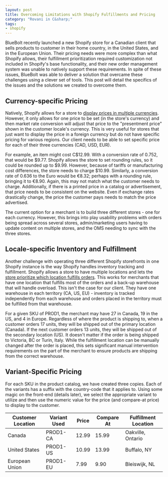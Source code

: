 ```yaml
---
layout: post
title: Overcoming Limitations with Shopify Fulfillments and Pricing
category: "Rovani in C&sharp;"
tags:
- shopify
---
```


BlueBolt recently launched a new Shopify store for a Canadian client that sells products to customer in their home country, in the United States, and in the European Union. Their pricing needs were more complex than what Shopify allows, their fulfillment prioritization required customization not included in Shopify's base functionality, and their new order management system was unable to natively support these requirements. In spite of these issues, BlueBolt was able to deliver a solution that overcame these challenges using a clever set of tools. This post will detail the specifics of the issues and the solutions we created to overcome them.

## Currency-specific Pricing

Natively, Shopify allows for a store to [display prices in multiple currencies](https://help.shopify.com/en/manual/payments/shopify-payments/multi-currency). However, it only allows for one price to be set (in the store's currency) and then market rate conversion will adjust that price to the "presentment price" shown in the customer locale's currency. This is very useful for stores that just want to display the price in a foreign currency but do not have specific pricing for various regions. Our client needs to be able to set specific price for each of their three currencies (CAD, USD, EUR).

For example, an item might cost C$12.99. With a conversion rate of 0.752, that would be $9.77. Shopify allows the store to set rounding rules, so it could be rounded up to $9.99. However, because of tariffs or manufacturing cost differences, the store needs to charge $10.99. Similarly, a conversion rate of 0.636 to the Euro would be &euro;8.32; perhaps with a rounding rule, bringing it to &euro;8.90. Again, this may not match what the customer needs to charge. Additionally, if there is a printed price in a catalog or advertisement, that price needs to be consistent on the website. Even if exchange rates drastically change, the price the customer pays needs to match the price advertised.

The current option for a merchant is to build three different stores - one for each currency. However, this brings into play usability problems with orders being spread across several stores, admin/marketing users having to update content on multiple stores, and the OMS needing to sync with the three stores.

## Locale-specific Inventory and Fulfillment

Another challenge with operating three different Shopify storefronts in one Shopify instance is the way Shopify handles inventory tracking and fulfillment. Shopify allows a store to have multiple locations and lets the [store prioritize which location fulfills orders](https://help.shopify.com/en/manual/locations/setting-up-your-locations#set-the-priority-of-locations-for-fulfilling-orders). This works for merchants that have one location that fulfills most of the orders and a back-up warehouse that will handle overload. This isn't the case for our client. They have one warehouse in each territory (CA, US, EU) - inventory is tracked independently from each warehouse and orders placed in the territory must be fulfilled from that warehouse.

For a given SKU of PROD1, the merchant may have 27 in Canada, 19 in the US, and 4 in Europe. Regardless of where the product is shipping to, when a customer orders 17 units, they will be shipped out of the primary location (Canada). If the next customer orders 13 units, they will be shipped out of the secondary location (US). It doesn't matter if the order is being shipped to Victoria, BC or Turin, Italy. While the fulfillment location can be manually changed after the order is placed, this sets significant manual intervention requirements on the part of the merchant to ensure products are shipping from the correct warehouse.

## Variant-Specific Pricing

For each SKU in the product catalog, we have created three copies. Each of the variants has a suffix with the country-code that it applies to. Using some magic on the front-end (details later), we select the appropriate variant to utilize and then use the numeric value for the price (and compare-at price) to display to the customer.

|Customer Location|Variant Used|Price|Compare At|Fulfillment Location|
|-|-|-|-|-|
|Canada           |    PROD1-CA|12.99|     15.99|Oakville, Ontario   |
|United States    |    PROD1-US|10.99|     13.99|Buffalo, NY         |
|European Union   |    PROD1-EU| 7.99|      9.90|Bleiswijk, NL       |
